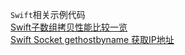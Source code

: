 `Swift`相关示例代码
<br/>[Swift子数组拷贝性能比较一览](https://github.com/FengHaiTongLuo/Swift-Study/blob/main/get_subarray_performance_compare.swift) 
<br/>[Swift Socket gethostbyname 获取IP地址](https://github.com/FengHaiTongLuo/Swift-Study/blob/main/swift_socket_gethostbyname.swift)

